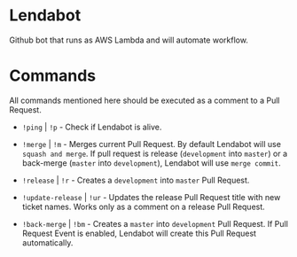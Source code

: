Lendabot
========

Github bot that runs as AWS Lambda and will automate workflow.

Commands
========

All commands mentioned here should be executed as a comment to a Pull Request.


* `!ping` | `!p` - Check if Lendabot is alive.

* `!merge` | `!m` - Merges current Pull Request. By default Lendabot will use `squash and merge`.
If pull request is release (`development` into `master`) or a back-merge (`master` into `development`),
Lendabot will use `merge commit`.

* `!release` | `!r` - Creates a `development` into `master` Pull Request.

* `!update-release` | `!ur` - Updates the release Pull Request title with new ticket names.
Works only as a comment on a release Pull Request.

* `!back-merge` | `!bm` - Creates a `master` into `development` Pull Request. If Pull Request Event is enabled,
Lendabot will create this Pull Request automatically.
